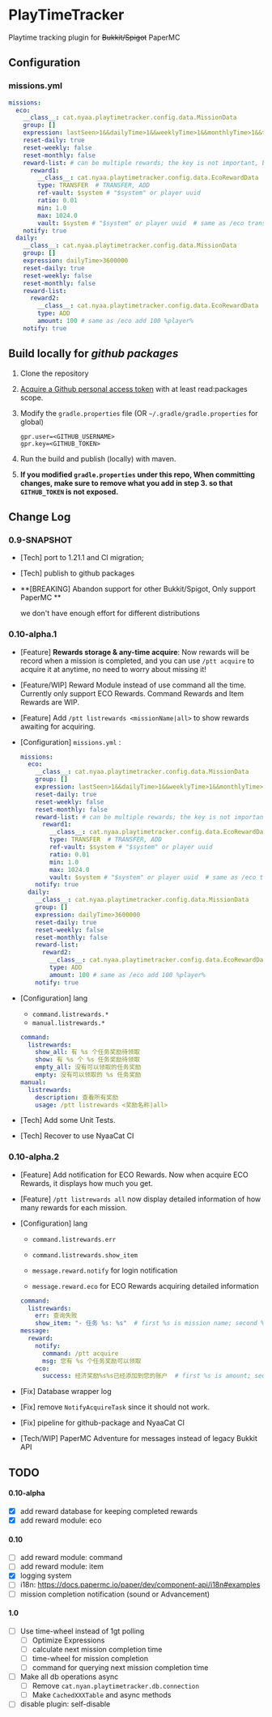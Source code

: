 
# PlayTimeTracker
Playtime tracking plugin for ~~Bukkit/Spigot~~ PaperMC


## Configuration

### missions.yml

```yaml
missions:
  eco:
    __class__: cat.nyaa.playtimetracker.config.data.MissionData
    group: []
    expression: lastSeen>1&&dailyTime>1&&weeklyTime>1&&monthlyTime>1&&totalTime>1&&1==2
    reset-daily: true
    reset-weekly: false
    reset-monthly: false
    reward-list: # can be multiple rewards; the key is not important, but reward will be executed in key order
      reward1:
        __class__: cat.nyaa.playtimetracker.config.data.EcoRewardData
        type: TRANSFER  # TRANSFER, ADD
        ref-vault: $system # "$system" or player uuid
        ratio: 0.01
        min: 1.0
        max: 1024.0
        vault: $system # "$system" or player uuid  # same as /eco transfer 0.01:1:1024:$system $system %player_name%
    notify: true
  daily:
    __class__: cat.nyaa.playtimetracker.config.data.MissionData
    group: []
    expression: dailyTime>3600000
    reset-daily: true
    reset-weekly: false
    reset-monthly: false
    reward-list:
      reward2:
        __class__: cat.nyaa.playtimetracker.config.data.EcoRewardData
        type: ADD
        amount: 100 # same as /eco add 100 %player%
    notify: true

```


## Build locally for *github packages*

1. Clone the repository

2. [Acquire a Github personal access token](https://docs.github.com/en/authentication/keeping-your-account-and-data-secure/managing-your-personal-access-tokens) with at least read:packages scope.

3. Modify the `gradle.properties` file (OR `~/.gradle/gradle.properties` for global)

   ```
   gpr.user=<GITHUB_USERNAME>
   gpr.key=<GITHUB_TOKEN>
   ```
4. Run the build and publish (locally) with maven.

5. **If you modified `gradle.properties` under this repo, When committing changes, make sure to remove what you add in step 3. so that `GITHUB_TOKEN` is not exposed.**


## Change Log

### 0.9-SNAPSHOT

- [Tech] port to 1.21.1 and CI migration;
- [Tech] publish to github packages
- **[BREAKING] Abandon support for other Bukkit/Spigot, Only support PaperMC ** 

  we don't have enough effort for different distributions

### 0.10-alpha.1

- [Feature] **Rewards storage & any-time acquire**: Now rewards will be record when a mission is completed, and you can use `/ptt acquire` to acquire it at anytime, no need to worry about missing it!

- [Feature/WIP] Reward Module instead of use command all the time. Currently only support ECO Rewards. Command Rewards and Item Rewards are WIP.

- [Feature] Add `/ptt listrewards <missionName|all>` to show rewards awaiting for acquiring.

- [Configuration] `missions.yml` :

  ```yaml
  missions:
    eco:
      __class__: cat.nyaa.playtimetracker.config.data.MissionData
      group: []
      expression: lastSeen>1&&dailyTime>1&&weeklyTime>1&&monthlyTime>1&&totalTime>1&&1==2
      reset-daily: true
      reset-weekly: false
      reset-monthly: false
      reward-list: # can be multiple rewards; the key is not important, but reward will be executed in key order
        reward1:
          __class__: cat.nyaa.playtimetracker.config.data.EcoRewardData
          type: TRANSFER  # TRANSFER, ADD
          ref-vault: $system # "$system" or player uuid
          ratio: 0.01
          min: 1.0
          max: 1024.0
          vault: $system # "$system" or player uuid  # same as /eco transfer 0.01:1:1024:$system $system %player_name%
      notify: true
    daily:
      __class__: cat.nyaa.playtimetracker.config.data.MissionData
      group: []
      expression: dailyTime>3600000
      reset-daily: true
      reset-weekly: false
      reset-monthly: false
      reward-list:
        reward2:
          __class__: cat.nyaa.playtimetracker.config.data.EcoRewardData
          type: ADD
          amount: 100 # same as /eco add 100 %player%
      notify: true
  ```

- [Configuration] lang

  - `command.listrewards.*`
  - `manual.listrewards.*`

  ```yaml
  command:
    listrewards:
      show_all: 有 %s 个任务奖励待领取
      show: 有 %s 个 %s 任务奖励待领取
      empty_all: 没有可以领取的任务奖励
      empty: 没有可以领取的 %s 任务奖励
  manual:
    listrewards:
      description: 查看所有奖励
      usage: /ptt listrewards <奖励名称|all>
  ```

- [Tech] Add some Unit Tests.

- [Tech] Recover to use NyaaCat CI

### 0.10-alpha.2

- [Feature] Add notification for ECO Rewards. Now when acquire ECO Rewards, it displays how much you get.

- [Feature] `/ptt listrewards all` now display detailed information of how many rewards for each mission.

- [Configuration] lang

  - `command.listrewards.err`

  - `command.listrewards.show_item`

  - `message.reward.notify` for login notification

  - `message.reward.eco` for ECO Rewards acquiring detailed information

  ```yaml
  command:
    listrewards:
      err: 查询失败
      show_item: "- 任务 %s: %s"  # first %s is mission name; second %s is rewards count
  message:
    reward:
      notify:
        command: /ptt acquire
        msg: 您有 %s 个任务奖励可以领取
      eco:
        success: 经济奖励%s%s已经添加到您的账户  # first %s is amount; second %s is eco-unit
  ```

- [Fix] Database wrapper log

- [Fix] remove `NotifyAcquireTask` since it should not work.

- [Fix] pipeline for github-package and NyaaCat CI

- [Tech/WIP] PaperMC Adventure for messages instead of legacy Bukkit API



## TODO

#### 0.10-alpha

- [x] add reward database for keeping completed rewards
- [x] add reward module: eco

#### 0.10

- [ ] add reward module: command
- [ ] add reward module: item
- [x] logging system
- [ ] i18n: https://docs.papermc.io/paper/dev/component-api/i18n#examples
- [ ] mission completion notification (sound or Advancement)

#### 1.0
- [ ] Use time-wheel instead of 1gt polling
   - [ ] Optimize Expressions
   - [ ] calculate next mission completion time
   - [ ] time-wheel for mission completion
   - [ ] command for querying next mission completion time
- [ ] Make all db operations async
   - [ ] Remove `cat.nyan.playtimetracker.db.connection`
   - [ ] Make `CachedXXXTable` and async methods
- [ ] disable plugin: self-disable
